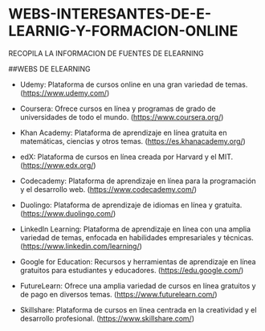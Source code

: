 # WEBS-INTERESANTES-DE-E-LEARNIG-Y-FORMACION-ONLINE
RECOPILA LA INFORMACION DE FUENTES DE ELEARNING 

##WEBS DE ELEARNING 
- Udemy: Plataforma de cursos online en una gran variedad de temas. (https://www.udemy.com/)

- Coursera: Ofrece cursos en línea y programas de grado de universidades de todo el mundo. (https://www.coursera.org/)

- Khan Academy: Plataforma de aprendizaje en línea gratuita en matemáticas, ciencias y otros temas. (https://es.khanacademy.org/)

- edX: Plataforma de cursos en línea creada por Harvard y el MIT. (https://www.edx.org/)

- Codecademy: Plataforma de aprendizaje en línea para la programación y el desarrollo web. (https://www.codecademy.com/)

- Duolingo: Plataforma de aprendizaje de idiomas en línea y gratuita. (https://www.duolingo.com/)

- LinkedIn Learning: Plataforma de aprendizaje en línea con una amplia variedad de temas, enfocada en habilidades empresariales y técnicas. (https://www.linkedin.com/learning/)

- Google for Education: Recursos y herramientas de aprendizaje en línea gratuitos para estudiantes y educadores. (https://edu.google.com/)

- FutureLearn: Ofrece una amplia variedad de cursos en línea gratuitos y de pago en diversos temas. (https://www.futurelearn.com/)

- Skillshare: Plataforma de cursos en línea centrada en la creatividad y el desarrollo profesional. (https://www.skillshare.com/)
